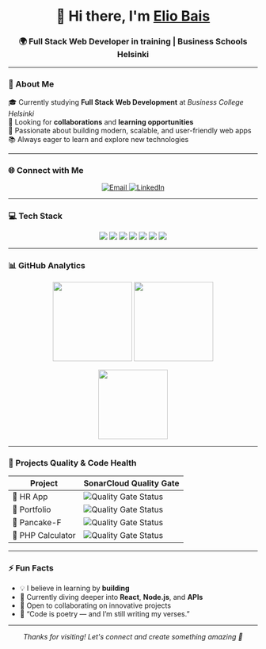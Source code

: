<!-- PROFILE HEADER -->
<h1 align="center">👋 Hi there, I'm <a href="https://linkedin.com/in/https://www.linkedin.com/public-profile/settings?trk=d_flagship3_profile_self_view_public_profile" target="_blank">Elio Bais</a></h1>
<h3 align="center">🌍 Full Stack Web Developer in training | Business Schools Helsinki</h3>

---

### 💫 About Me  
🎓 Currently studying **Full Stack Web Development** at *Business College Helsinki*  
🤝 Looking for **collaborations** and **learning opportunities**  
🚀 Passionate about building modern, scalable, and user-friendly web apps  
📚 Always eager to learn and explore new technologies  

---

### 🌐 Connect with Me  
<p align="center">
  <a href="mailto:eliobais@gmail.com">
    <img src="https://img.shields.io/badge/Email-D14836?logo=gmail&logoColor=white&style=for-the-badge" alt="Email" />
  </a>
  <a href="https://linkedin.com/in/https://www.linkedin.com/public-profile/settings?trk=d_flagship3_profile_self_view_public_profile" target="_blank">
    <img src="https://img.shields.io/badge/LinkedIn-0077B5.svg?logo=linkedin&logoColor=white&style=for-the-badge" alt="LinkedIn" />
  </a>
</p>

---

### 💻 Tech Stack  
<p align="center">
  <img src="https://img.shields.io/badge/HTML5-%23E34F26.svg?style=for-the-badge&logo=html5&logoColor=white" />
  <img src="https://img.shields.io/badge/CSS3-%231572B6.svg?style=for-the-badge&logo=css3&logoColor=white" />
  <img src="https://img.shields.io/badge/JavaScript-%23323330.svg?style=for-the-badge&logo=javascript&logoColor=%23F7DF1E" />
  <img src="https://img.shields.io/badge/R-%23276DC3.svg?style=for-the-badge&logo=r&logoColor=white" />
  <img src="https://img.shields.io/badge/Figma-%23F24E1E.svg?style=for-the-badge&logo=figma&logoColor=white" />
  <img src="https://img.shields.io/badge/Windows%20Terminal-%234D4D4D.svg?style=for-the-badge&logo=windows-terminal&logoColor=white" />
  <img src="https://img.shields.io/badge/Windows%20Terminal-%234D4D4D.svg?style=for-the-badge&logo=laravel&logoColor=white" />
</p>

---

### 📊 GitHub Analytics  

<p align="center">
  <img src="https://github-readme-stats.vercel.app/api?username=Ethiopica&theme=dark&hide_border=false&include_all_commits=false&count_private=false" height="160px" />
  <img src="https://nirzak-streak-stats.vercel.app/?user=Ethiopica&theme=dark&hide_border=false" height="160px" />
</p>

<p align="center">
  <img src="https://github-readme-stats.vercel.app/api/top-langs/?username=Ethiopica&theme=dark&hide_border=false&layout=compact" height="140px" />
</p>

---

### 🧠 Projects Quality & Code Health  

| Project | SonarCloud Quality Gate |
|----------|-------------------------|
| 🧾 HR App | ![Quality Gate Status](https://sonarcloud.io/api/project_badges/measure?project=Ethiopica_hrApp&metric=alert_status) |
| 💼 Portfolio | ![Quality Gate Status](https://sonarcloud.io/api/project_badges/measure?project=Ethiopica_Portfolio&metric=alert_status) |
| 🥞 Pancake-F | ![Quality Gate Status](https://sonarcloud.io/api/project_badges/measure?project=Ethiopica_Pancake-F&metric=alert_status) |
| 🧮 PHP Calculator | ![Quality Gate Status](https://sonarcloud.io/api/project_badges/measure?project=Ethiopica_php_calculator&metric=alert_status) |

---

### ⚡ Fun Facts  

- 💡 I believe in learning by **building**  
- 🌱 Currently diving deeper into **React**, **Node.js**, and **APIs**  
- 💬 Open to collaborating on innovative projects  
- 🧭 “Code is poetry — and I’m still writing my verses.”  

---

<p align="center">
  <i>Thanks for visiting! Let's connect and create something amazing 🌟</i>
</p>






